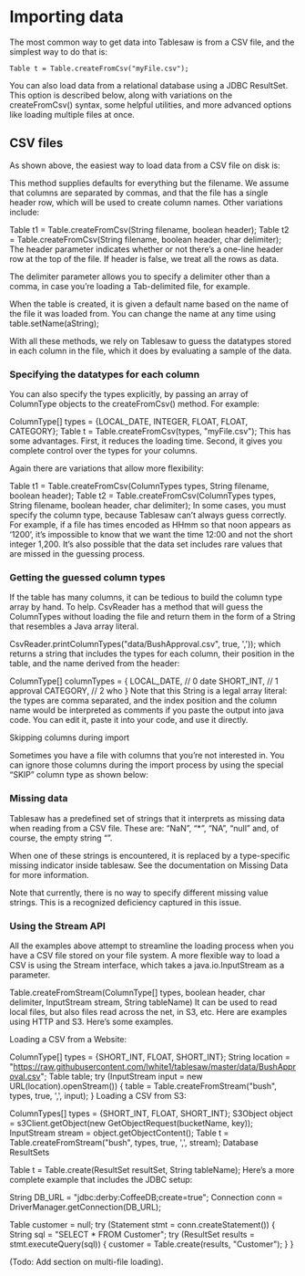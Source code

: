 Importing data
==============

The most common way to get data into Tablesaw is from a CSV file, and the simplest way to do that is:

`Table t = Table.createFromCsv("myFile.csv");
`

You can also load data from a relational database using a JDBC ResultSet. This option is described below, along with variations on the createFromCsv() syntax, some helpful utilities, and more advanced options like loading multiple files at once.

## CSV files

As shown above, the easiest way to load data from a CSV file on disk is:

This method supplies defaults for everything but the filename. We assume that columns are separated by commas, and that the file has a single header row, which will be used to create column names. Other variations include:

Table t1 = Table.createFromCsv(String filename, boolean header);
Table t2 = Table.createFromCsv(String filename, boolean header, char delimiter);
The header parameter indicates whether or not there’s a one-line header row at the top of the file. If header is false, we treat all the rows as data.

The delimiter parameter allows you to specify a delimiter other than a comma, in case you’re loading a Tab-delimited file, for example.

When the table is created, it is given a default name based on the name of the file it was loaded from. You can change the name at any time using table.setName(aString);

With all these methods, we rely on Tablesaw to guess the datatypes stored in each column in the file, which it does by evaluating a sample of the data.

### Specifying the datatypes for each column

You can also specify the types explicitly, by passing an array of ColumnType objects to the createFromCsv() method. For example:

ColumnType[] types = {LOCAL_DATE, INTEGER, FLOAT, FLOAT, CATEGORY};
Table t = Table.createFromCsv(types, "myFile.csv");
This has some advantages. First, it reduces the loading time. Second, it gives you complete control over the types for your columns.

Again there are variations that allow more flexibility:

Table t1 = Table.createFromCsv(ColumnTypes types, String filename, boolean header);
Table t2 = Table.createFromCsv(ColumnTypes types, String filename, boolean header, char delimiter);
In some cases, you must specify the column type, because Tablesaw can’t always guess correctly. For example, if a file has times encoded as HHmm so that noon appears as ‘1200’, it’s impossible to know that we want the time 12:00 and not the short integer 1,200. It’s also possible that the data set includes rare values that are missed in the guessing process.

### Getting the guessed column types

If the table has many columns, it can be tedious to build the column type array by hand. To help. CsvReader has a method that will guess the ColumnTypes without loading the file and return them in the form of a String that resembles a Java array literal.

CsvReader.printColumnTypes("data/BushApproval.csv", true, ','));
which returns a string that includes the types for each column, their position in the  table, and the name derived from the header:

ColumnType[] columnTypes = {
LOCAL_DATE, // 0 date 
SHORT_INT, // 1 approval 
CATEGORY, // 2 who 
}
Note that this String is a legal array literal: the types are comma separated, and the index position and the column name would be interpreted as comments if you paste the output into java code.  You can edit it, paste it into your code, and use it directly.

Skipping columns during import

Sometimes you have a file with columns that you’re not interested in. You can ignore those columns during the import process by using the special “SKIP” column type as shown below:

### Missing data

Tablesaw has a predefined set of strings that it interprets as missing data when reading from a CSV file. These are: “NaN”,  “*”, “NA”, “null” and, of course, the empty string “”.

When one of these strings is encountered, it is replaced by a type-specific missing indicator inside tablesaw.  See the documentation on Missing Data for more information.

Note that currently, there is no way to specify different missing value strings. This is a recognized deficiency captured in this issue.

### Using the Stream API

All the examples above attempt to streamline the loading process when you have a CSV file stored on your file system. A more flexible way to load a CSV is using the Stream interface, which takes a java.io.InputStream as a parameter.

Table.createFromStream(ColumnType[] types,
                     boolean header, 
                     char delimiter, 
                     InputStream stream,
                     String tableName)
It can be used to read local files, but also files read across the net, in S3, etc. Here are examples using HTTP and S3. Here’s some examples.

Loading a CSV from a Website:

ColumnType[] types = {SHORT_INT, FLOAT, SHORT_INT};
String location = "https://raw.githubusercontent.com/lwhite1/tablesaw/master/data/BushApproval.csv";
Table table;
try (InputStream input = new URL(location).openStream()) {
  table = Table.createFromStream("bush", types, true, ',', input);
}
Loading a CSV from S3:

ColumnTypes[] types = {SHORT_INT, FLOAT, SHORT_INT};
S3Object object = s3Client.getObject(new GetObjectRequest(bucketName, key));
InputStream stream = object.getObjectContent();
Table t = Table.createFromStream("bush", types, true, ',', stream);
Database ResultSets

Table t = Table.create(ResultSet resultSet, String tableName);
Here’s a more complete example that  includes the JDBC setup:

String DB_URL = "jdbc:derby:CoffeeDB;create=true";
Connection conn = DriverManager.getConnection(DB_URL);

Table customer = null; 
try (Statement stmt = conn.createStatement()) {
  String sql = "SELECT * FROM Customer";
  try (ResultSet results = stmt.executeQuery(sql)) {
    customer = Table.create(results, "Customer");
  }
}
 

(Todo: Add section on multi-file loading).

 